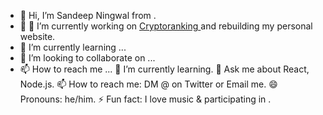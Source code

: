 - 👋 Hi, I’m Sandeep Ningwal from <img href = "https://raw.githubusercontent.com/sningwal/sningwal/main/ind.png"/>.
- 👀 🔭 I’m currently working on <a href="https://cryptoranking.net/" target="_blank"> Cryptoranking <a> and rebuilding my personal website.
- 🌱 I’m currently learning ...
- 💞️ I’m looking to collaborate on ...
- 📫 How to reach me ...
🌱 I’m currently learning.
💬 Ask me about React, Node.js.
📫 How to reach me: DM @ on Twitter or Email me.
😄 Pronouns: he/him.
⚡ Fun fact: I love music & participating in .

<!---
sningwal/sningwal is a ✨ special ✨ repository because its `README.md` (this file) appears on your GitHub profile.
You can click the Preview link to take a look at your changes.
--->
